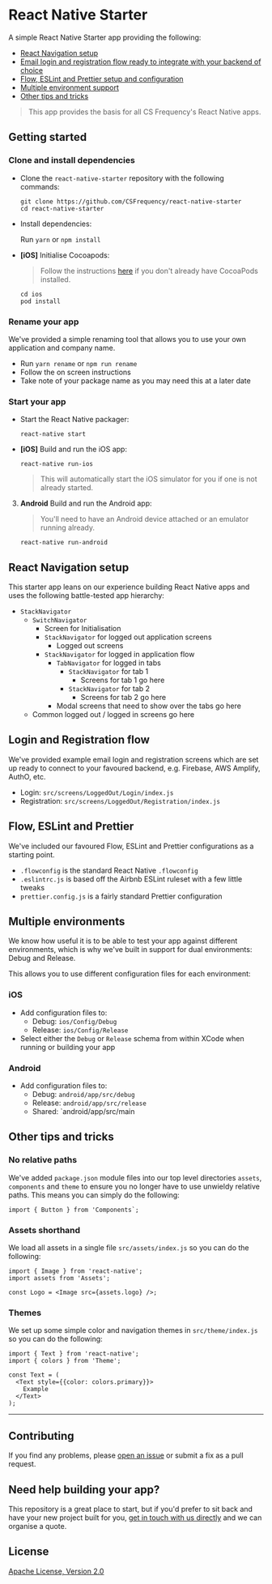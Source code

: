 # React Native Starter

A simple React Native Starter app providing the following:

- [React Navigation setup](#react-navigation-setup)
- [Email login and registration flow ready to integrate with your backend of choice](#login-and-registration-flow)
- [Flow, ESLint and Prettier setup and configuration](#flow-eslint-and-prettier)
- [Multiple environment support](#multiple-environments)
- [Other tips and tricks](#other-tips-and-tricks)

> This app provides the basis for all CS Frequency's React Native apps.

## Getting started

### Clone and install dependencies

- Clone the `react-native-starter` repository with the following commands:

    ```
    git clone https://github.com/CSFrequency/react-native-starter
    cd react-native-starter
    ```

- Install dependencies:

    Run `yarn` or `npm install`

- **[iOS]** Initialise Cocoapods:

    > Follow the instructions [here](https://guides.cocoapods.org/using/getting-started.html) if you don't already have CocoaPods installed.

    ```
    cd ios
    pod install
    ```
    
### Rename your app

We've provided a simple renaming tool that allows you to use your own application and company name.

- Run `yarn rename` or `npm run rename`
- Follow the on screen instructions
- Take note of your package name as you may need this at a later date

### Start your app

- Start the React Native packager:

    ```
    react-native start
    ```

- **[iOS]** Build and run the iOS app:

    ```
    react-native run-ios
    ```

    > This will automatically start the iOS simulator for you if one is not already started.

3. **Android** Build and run the Android app:

    > You'll need to have an Android device attached or an emulator running already.

    ```
    react-native run-android
    ```

## React Navigation setup

This starter app leans on our experience building React Native apps and uses the following battle-tested app hierarchy:

- `StackNavigator`
    - `SwitchNavigator`
        - Screen for Initialisation 
        - `StackNavigator` for logged out application screens
            - Logged out screens
        - `StackNavigator` for logged in application flow
            - `TabNavigator` for logged in tabs
                - `StackNavigator` for tab 1
                    - Screens for tab 1 go here
                - `StackNavigator` for tab 2
                    - Screens for tab 2 go here
            - Modal screens that need to show over the tabs go here
    - Common logged out / logged in screens go here

## Login and Registration flow

We've provided example email login and registration screens which are set up ready to connect to your favoured backend, e.g. Firebase, AWS Amplify, AuthO, etc.

- Login: `src/screens/LoggedOut/Login/index.js`
- Registration: `src/screens/LoggedOut/Registration/index.js`

## Flow, ESLint and Prettier

We've included our favoured Flow, ESLint and Prettier configurations as a starting point.

- `.flowconfig` is the standard React Native `.flowconfig`
- `.eslintrc.js` is based off the Airbnb ESLint ruleset with a few little tweaks
- `prettier.config.js` is a fairly standard Prettier configuration

## Multiple environments

We know how useful it is to be able to test your app against different environments, which is why we've built in support for dual environments: Debug and Release.

This allows you to use different configuration files for each environment:

### iOS

- Add configuration files to:
    - Debug: `ios/Config/Debug`
    - Release: `ios/Config/Release`
- Select either the `Debug` or `Release` schema from within XCode when running or building your app

### Android

- Add configuration files to:
    - Debug: `android/app/src/debug`
    - Release: `android/app/src/release`
    - Shared: `android/app/src/main

## Other tips and tricks

### No relative paths

We've added `package.json` module files into our top level directories `assets`, `components` and `theme` to ensure you no longer have to use unwieldy relative paths.  This means you can simply do the following:

```
import { Button } from 'Components`;
```

### Assets shorthand

We load all assets in a single file `src/assets/index.js` so you can do the following:

```
import { Image } from 'react-native';
import assets from 'Assets';

const Logo = <Image src={assets.logo} />;
```

### Themes

We set up some simple color and navigation themes in `src/theme/index.js` so you can do the following:

```
import { Text } from 'react-native';
import { colors } from 'Theme';

const Text = (
  <Text style={{color: colors.primary}}>
    Example
  </Text>
);
```

---

## Contributing

If you find any problems, please [open an issue](https://github.com/CSFrequency/rn-starter/issues/new) or submit a fix as a pull request.

## Need help building your app?

This repository is a great place to start, but if you'd prefer to sit back and have your new project built for you, [get in touch with us directly](https://csfrequency.com) and we can organise a quote.

## License

[Apache License, Version 2.0](LICENSE)
